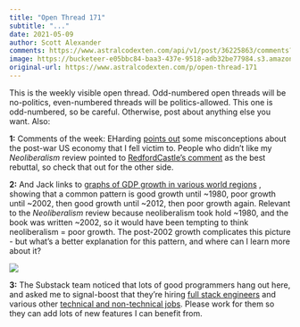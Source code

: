 ```yaml
---
title: "Open Thread 171"
subtitle: "..."
date: 2021-05-09
author: Scott Alexander
comments: https://www.astralcodexten.com/api/v1/post/36225863/comments?&all_comments=true
image: https://bucketeer-e05bbc84-baa3-437e-9518-adb32be77984.s3.amazonaws.com/public/images/a466d279-38a4-4a54-963c-d6a2f6f2062a_496x341.png
original-url: https://www.astralcodexten.com/p/open-thread-171
---
```

This is the weekly visible open thread. Odd-numbered open threads will be no-politics, even-numbered threads will be politics-allowed. This one is odd-numbered, so be careful. Otherwise, post about anything else you want. Also:

**1:** Comments of the week: EHarding [points out](https://astralcodexten.substack.com/p/book-review-a-brief-history-of-neoliberalism#comment-1893923) some misconceptions about the post-war US economy that I fell victim to. People who didn’t like my _Neoliberalism_ review pointed to [RedfordCastle’s comment](https://astralcodexten.substack.com/p/book-review-a-brief-history-of-neoliberalism#comment-1894176) as the best rebuttal, so check that out for the other side. 

**2:** And Jack links to [graphs of GDP growth in various world regions](https://astralcodexten.substack.com/p/book-review-a-brief-history-of-neoliberalism#comment-1893785) , showing that a common pattern is good growth until ~1980, poor growth until ~2002, then good growth until ~2012, then poor growth again. Relevant to the _Neoliberalism_ review because neoliberalism took hold ~1980, and the book was written ~2002, so it would have been tempting to think neoliberalism = poor growth. The post-2002 growth complicates this picture - but what’s a better explanation for this pattern, and where can I learn more about it?

[![](https://substackcdn.com/image/fetch/w_1456,c_limit,f_auto,q_auto:good,fl_progressive:steep/https%3A%2F%2Fbucketeer-e05bbc84-baa3-437e-9518-adb32be77984.s3.amazonaws.com%2Fpublic%2Fimages%2Fdb16d326-850a-40e3-8e2f-00193f04bcea_1658x1023.png)](https://substackcdn.com/image/fetch/f_auto,q_auto:good,fl_progressive:steep/https%3A%2F%2Fbucketeer-e05bbc84-baa3-437e-9518-adb32be77984.s3.amazonaws.com%2Fpublic%2Fimages%2Fdb16d326-850a-40e3-8e2f-00193f04bcea_1658x1023.png)

**3:** The Substack team noticed that lots of good programmers hang out here, and asked me to signal-boost that they’re hiring [full stack engineers](https://jobs.lever.co/substackinc/69f5ed72-9a51-404d-9db1-20aedb329798) and various other [technical and non-technical jobs](https://substack.com/jobs). Please work for them so they can add lots of new features I can benefit from.

